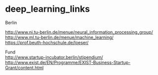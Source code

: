 # deep_learning_links

Berlin  

http://www.ni.tu-berlin.de/menue/neural_information_processing_group/  
http://www.ml.tu-berlin.de/menue/machine_learning/   
https://prof.beuth-hochschule.de/loeser/    


Fund  
http://www.startup-incubator.berlin/stipendium/   
 http://www.exist.de/EN/Programme/EXIST-Business-Startup-Grant/content.html   
